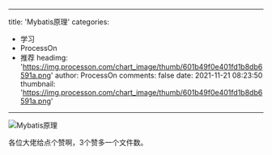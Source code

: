 
---
title: 'Mybatis原理'
categories: 
 - 学习
 - ProcessOn
 - 推荐
headimg: 'https://img.processon.com/chart_image/thumb/601b49f0e401fd1b8db6591a.png'
author: ProcessOn
comments: false
date: 2021-11-21 08:23:50
thumbnail: 'https://img.processon.com/chart_image/thumb/601b49f0e401fd1b8db6591a.png'
---

<div>   
<img class="thumb" alt="Mybatis原理" src="https://img.processon.com/chart_image/thumb/601b49f0e401fd1b8db6591a.png" referrerpolicy="no-referrer">
<p>各位大佬给点个赞啊，3个赞多一个文件数。</p>  
</div>
            